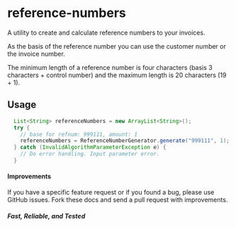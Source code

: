 # reference-numbers

A utility to create and calculate reference numbers to your invoices.

As the basis of the reference number you can use the customer number or the invoice number. 

The minimum length of a reference number is four characters (basis 3 characters + control number) and the maximum length is 20 characters (19 + 1).

## Usage

```java
  List<String> referenceNumbers = new ArrayList<String>();
  try {
    // base for refnum: 999111, amount: 1
    referenceNumbers = ReferenceNumberGenerator.generate("999111", 1);
  } catch (InvalidAlgorithmParameterException e) {
    // Do error handling. Input parameter error.
  }
```
#### Improvements
If you have a specific feature request or if you found a bug, please use GitHub issues. Fork these docs and send a pull request with improvements.

##### Fast, Reliable, and Tested

